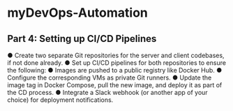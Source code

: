 # myDevOps-Automation
## Part 4: Setting up CI/CD Pipelines
●	Create two separate Git repositories for the server and client codebases, if not done already.
●	Set up CI/CD pipelines for both repositories to ensure the following:
●	Images are pushed to a public registry like Docker Hub.
●	Configure the corresponding VMs as private Git runners.
●	Update the image tag in Docker Compose, pull the new image, and deploy it as part of the CD process.
●	Integrate a Slack webhook (or another app of your choice) for deployment notifications.

